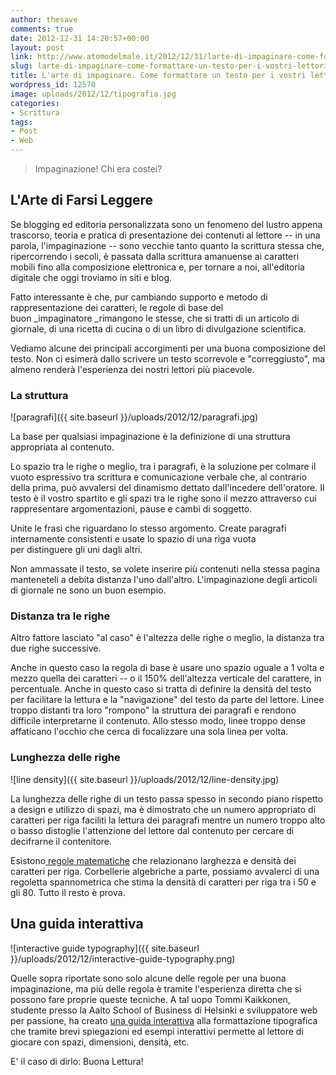 ```yaml
---
author: thesave
comments: true
date: 2012-12-31 14:20:57+00:00
layout: post
link: http://www.atomodelmale.it/2012/12/31/larte-di-impaginare-come-formattare-un-testo-per-i-vostri-lettori/
slug: larte-di-impaginare-come-formattare-un-testo-per-i-vostri-lettori
title: L'arte di impaginare. Come formattare un testo per i vostri lettori.
wordpress_id: 12570
image: uploads/2012/12/tipografia.jpg
categories:
- Scrittura
tags:
- Post
- Web
---
```


<blockquote>Impaginazione! Chi era costei?</blockquote>

## L'Arte di Farsi Leggere

Se blogging ed editoria personalizzata sono un fenomeno del lustro appena trascorso, teoria e pratica di presentazione dei contenuti al lettore -- in una parola, l'impaginazione -- sono vecchie tanto quanto la scrittura stessa che, ripercorrendo i secoli, è passata dalla scrittura amanuense ai caratteri mobili fino alla composizione elettronica e, per tornare a noi, all'editoria digitale che oggi troviamo in siti e blog.

Fatto interessante è che, pur cambiando supporto e metodo di rappresentazione dei caratteri, le regole di base del buon _impaginatore _rimangono le stesse, che si tratti di un articolo di giornale, di una ricetta di cucina o di un libro di divulgazione scientifica.

Vediamo alcune dei principali accorgimenti per una buona composizione del testo. Non ci esimerà dallo scrivere un testo scorrevole e "correggiusto", ma almeno renderà l'esperienza dei nostri lettori più piacevole.

### La struttura

![paragrafi]({{ site.baseurl }}/uploads/2012/12/paragrafi.jpg)

La base per qualsiasi impaginazione è la definizione di una struttura appropriata al contenuto.

Lo spazio tra le righe o meglio, tra i paragrafi, è la soluzione per colmare il vuoto espressivo tra scrittura e comunicazione verbale che, al contrario della prima, può avvalersi del dinamismo dettato dall'incedere dell'oratore. Il testo è il vostro spartito e gli spazi tra le righe sono il mezzo attraverso cui rappresentare argomentazioni, pause e cambi di soggetto.

Unite le frasi che riguardano lo stesso argomento. Create paragrafi internamente consistenti e usate lo spazio di una riga vuota per distinguere gli uni dagli altri.

Non ammassate il testo, se volete inserire più contenuti nella stessa pagina manteneteli a debita distanza l'uno dall'altro. L'impaginazione degli articoli di giornale ne sono un buon esempio.

### Distanza tra le righe

Altro fattore lasciato "al caso" è l'altezza delle righe o meglio, la distanza tra due righe successive.

Anche in questo caso la regola di base è usare uno spazio uguale a 1 volta e mezzo quella dei caratteri -- o il 150% dell'altezza verticale del carattere, in percentuale. Anche in questo caso si tratta di definire la densità del testo per facilitare la lettura e la "navigazione" del testo da parte del lettore. Linee troppo distanti tra loro "rompono" la struttura dei paragrafi e rendono difficile interpretarne il contenuto. Allo stesso modo, linee troppo dense affaticano l'occhio che cerca di focalizzare una sola linea per volta.

### Lunghezza delle righe

![line density]({{ site.baseurl }}/uploads/2012/12/line-density.jpg)

La lunghezza delle righe di un testo passa spesso in secondo piano rispetto a design e utilizzo di spazi, ma è dimostrato che un numero appropriato di caratteri per riga faciliti la lettura dei paragrafi mentre un numero troppo alto o basso distoglie l'attenzione del lettore dal contenuto per cercare di decifrarne il contenitore.

Esistono[ regole matematiche](http://www.pearsonified.com/2012/01/characters-per-line.php) che relazionano larghezza e densità dei caratteri per riga. Corbellerie algebriche a parte, possiamo avvalerci di una regoletta spannometrica che stima la densità di caratteri per riga tra i 50 e gli 80. Tutto il resto è prova.

## Una guida interattiva

![interactive guide typography]({{ site.baseurl }}/uploads/2012/12/interactive-guide-typography.png)

Quelle sopra riportate sono solo alcune delle regole per una buona impaginazione, ma più delle regola è tramite l'esperienza diretta che si possono fare proprie queste tecniche. A tal uopo Tommi Kaikkonen, studente presso la Aalto School of Business di Helsinki e sviluppatore web per passione, ha creato [una guida interattiva](http://www.kaikkonendesign.fi/typography/) alla formattazione tipografica che tramite brevi spiegazioni ed esempi interattivi permette al lettore di giocare con spazi, dimensioni, densità, etc.

E' il caso di dirlo: Buona Lettura!
